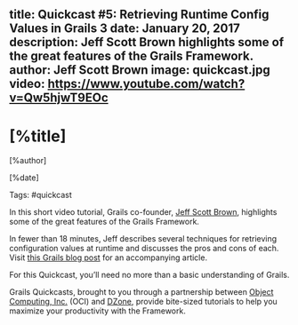 title: Quickcast #5: Retrieving Runtime Config Values in Grails 3
date: January 20, 2017   
description: Jeff Scott Brown highlights some of the great features of the Grails Framework.
author: Jeff Scott Brown
image: quickcast.jpg
video: https://www.youtube.com/watch?v=Qw5hjwT9EOc    
---

# [%title]

[%author]

[%date] 

Tags: #quickcast

In this short video tutorial, Grails co-founder, [Jeff Scott Brown](https://objectcomputing.com/products/2gm-team#brown), highlights some of the great features of the Grails Framework.

In fewer than 18 minutes, Jeff describes several techniques for retrieving configuration values at runtime and discusses the pros and cons of each. Visit [this Grails blog post](https://objectcomputing.com/news/2016/08/31/retrieving-config-values-grails-3) for an accompanying article.

For this Quickcast, you’ll need no more than a basic understanding of Grails. 

Grails Quickcasts, brought to you through a partnership between [Object Computing, Inc.](https://objectcomputing.com/) (OCI) and [DZone](https://dzone.com/), provide bite-sized tutorials to help you maximize your productivity with the Framework.
